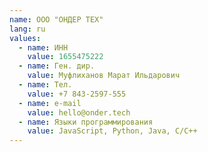 ```yaml
---
name: ООО "ОНДЕР ТЕХ"
lang: ru
values:
  - name: ИНН
    value: 1655475222
  - name: Ген. дир.
    value: Муфлиханов Марат Ильдарович
  - name: Тел.
    value: +7 843-2597-555
  - name: e-mail
    value: hello@onder.tech
  - name: Языки программирования
    value: JavaScript, Python, Java, C/С++
---
```

